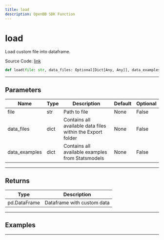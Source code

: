 ```yaml
---
title: load
description: OpenBB SDK Function
---
```


# load

Load custom file into dataframe.

Source Code: [link](https://github.com/OpenBB-finance/OpenBBTerminal/tree/main/openbb_terminal/common/common_model.py#L53)

```python
def load(file: str, data_files: Optional[Dict[Any, Any]], data_examples: Optional[Dict[Any, Any]]) -> DataFrame
```
---

## Parameters

| Name | Type | Description | Default | Optional |
| ---- | ---- | ----------- | ------- | -------- |
| file | str | Path to file | None | False |
| data_files | dict | Contains all available data files within the Export folder | None | False |
| data_examples | dict | Contains all available examples from Statsmodels | None | False |

---

## Returns

| Type | Description |
| ---- | ----------- |
| pd.DataFrame | Dataframe with custom data |

---

## Examples

---

